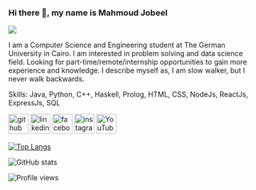 ### Hi there 👋, my name is Mahmoud Jobeel
![](https://github.com/mahmoudjobeel1)

I am a Computer Science and Engineering student at The German University in Cairo. I am interested in problem solving and data science field. Looking for part-time/remote/internship opportunities to gain more experience and knowledge. I describe myself as, I am slow walker, but I never walk backwards.

Skills: Java, Python, C++, Haskell, Prolog, HTML, CSS, NodeJs, ReactJs, ExpressJs, SQL



[<img src='https://cdn.jsdelivr.net/npm/simple-icons@3.0.1/icons/github.svg' alt='github' height='40'>](https://github.com/mahmoudjobeel1)  [<img src='https://cdn.jsdelivr.net/npm/simple-icons@3.0.1/icons/linkedin.svg' alt='linkedin' height='40'>](https://www.linkedin.com/in/mahmoud-jobeel-b6095017b//)  [<img src='https://cdn.jsdelivr.net/npm/simple-icons@3.0.1/icons/facebook.svg' alt='facebook' height='40'>](https://www.facebook.com/mahmoudjobeel)  [<img src='https://cdn.jsdelivr.net/npm/simple-icons@3.0.1/icons/instagram.svg' alt='instagram' height='40'>](https://www.instagram.com/mahmoudjobeel/)  [<img src='https://cdn.jsdelivr.net/npm/simple-icons@3.0.1/icons/youtube.svg' alt='YouTube' height='40'>](https://www.youtube.com/channel/UCZ0yLmBbIppOUpHhuHPNw2A)  

[![Top Langs](https://github-readme-stats.vercel.app/api/top-langs/?username=mahmoudjobeel1)](https://github.com/anuraghazra/github-readme-stats)

![GitHub stats](https://github-readme-stats.vercel.app/api?username=mahmoudjobeel1&show_icons=true)  

![Profile views](https://gpvc.arturio.dev/mahmoudjobeel1)  
